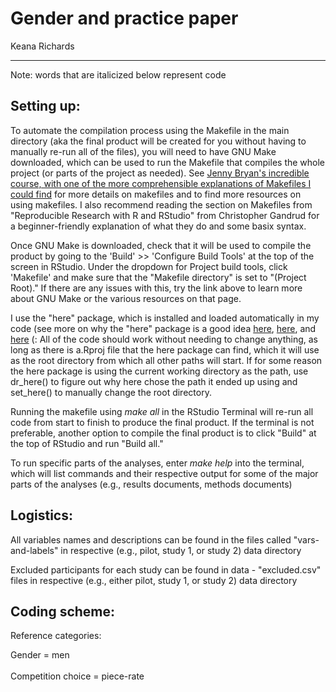 # Gender and practice paper 

Keana Richards 

--- 

Note: words that are italicized below represent code   

## Setting up: 
 
To automate the compilation process using the Makefile in the main directory (aka the final product will be created for you without having to manually re-run all of the files), you will need to have GNU Make downloaded, which can be used to run the Makefile that compiles the whole project (or parts of the project as needed). See [Jenny Bryan's incredible course, with one of the more comprehensible explanations of Makefiles I could find](https://stat545.com/automation-overview.html) for more details on makefiles and to find more resources on using makefiles. 
I also recommend reading the section on Makefiles from "Reproducible Research with R and RStudio" from Christopher Gandrud for a beginner-friendly explanation of what they do and some basix syntax. 

Once GNU Make is downloaded, check that it will be used to compile the product by going to the 'Build' >> 'Configure Build Tools' at the top of the screen in RStudio. Under the dropdown for Project build tools, click 'Makefile' and make sure that the "Makefile directory" is set to "(Project Root)." If there are any issues with this, try the link above to learn more about GNU Make or the various resources on that page. 

I use the "here" package, which is installed and loaded automatically in my code (see more on why the "here" package is a good idea [here](http://jenrichmond.rbind.io/post/how-to-use-the-here-package/), [here](https://github.com/jennybc/here_here), and [here](https://malco.io/2018/11/05/why-should-i-use-the-here-package-when-i-m-already-using-projects/) (: 
All of the code should work without needing to change anything, as long as there is a.Rproj file that the here package can find, which it will use as the root directory from which all other paths will start. If for some reason the here package is using the current working directory as the path, use dr_here() to figure out why here chose the path it ended up using and set_here() to manually change the root directory. 

Running the makefile using *make all* in the RStudio Terminal will re-run all code from start to finish to produce the final product. If the terminal is not preferable, another option to compile the final product is to click "Build" at the top of RStudio and run "Build all."

To run specific parts of the analyses, enter *make help* into the terminal, which will list commands and their respective output for some of the major parts of the analyses (e.g., results documents, methods documents) 

## Logistics:

All variables names and descriptions can be found in the files called "vars-and-labels" in respective (e.g., pilot, study 1, or study 2) data directory

Excluded participants for each study can be found in data - "excluded.csv" files in respective (e.g., either pilot, study 1, or study 2) data directory 

## Coding scheme:

Reference categories: 

Gender = men <br><br>
Competition choice = piece-rate 

